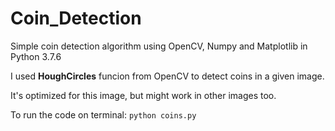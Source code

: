 # Coin_Detection
Simple coin detection algorithm using OpenCV, Numpy and Matplotlib in Python 3.7.6

I used **HoughCircles** funcion from OpenCV to detect coins in a given image.

It's optimized for this image, but might work in other images too.

To run the code on terminal:
```python coins.py```
